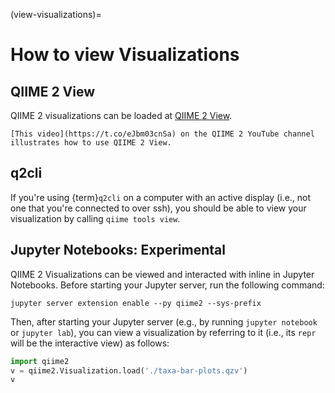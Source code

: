 (view-visualizations)=
# How to view Visualizations

## QIIME 2 View

QIIME 2 visualizations can be loaded at [QIIME 2 View](https://view.qiime2.org).

```{admonition} Video
[This video](https://t.co/eJbm03cnSa) on the QIIME 2 YouTube channel illustrates how to use QIIME 2 View.
```

## q2cli

If you're using {term}`q2cli` on a computer with an active display (i.e., not one that you're connected to over ssh), you should be able to view your visualization by calling `qiime tools view`.

## Jupyter Notebooks: Experimental

QIIME 2 Visualizations can be viewed and interacted with inline in Jupyter Notebooks.
Before starting your Jupyter server, run the following command:

```shell
jupyter server extension enable --py qiime2 --sys-prefix
```

Then, after starting your Jupyter server (e.g., by running `jupyter notebook` or `jupyter lab`), you can view a visualization by referring to it (i.e., its `repr` will be the interactive view) as follows:

```python
import qiime2
v = qiime2.Visualization.load('./taxa-bar-plots.qzv')
v
```